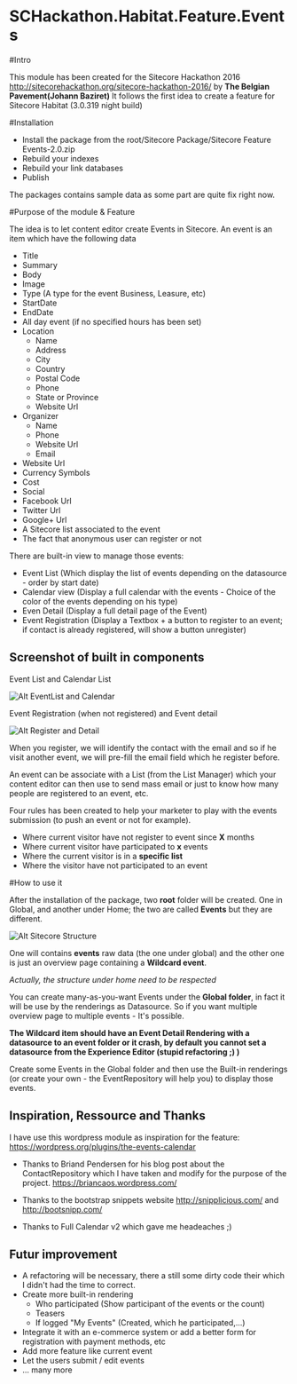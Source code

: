 # SCHackathon.Habitat.Feature.Events

#Intro

This module has been created for the Sitecore Hackathon 2016 http://sitecorehackathon.org/sitecore-hackathon-2016/ by **The Belgian Pavement(Johann Baziret)**
It follows the first idea to create a feature for Sitecore Habitat (3.0.319 night build)

#Installation 

* Install the package from the root/Sitecore Package/Sitecore Feature Events-2.0.zip
* Rebuild your indexes
* Rebuild your link databases
* Publish

The packages contains sample data as some part are quite fix right now.

#Purpose of the module & Feature

The idea is to let content editor create Events in Sitecore. An event is an item which have the following data

* Title
* Summary
* Body
* Image
* Type (A type for the event Business, Leasure, etc) 
* StartDate
* EndDate
* All day event (if no specified hours has been set)
* Location
    * Name
    * Address
    * City
    * Country
    * Postal Code
    * Phone
    * State or Province
    * Website Url
* Organizer
    * Name
    * Phone
    * Website Url
    * Email
* Website Url
* Currency Symbols
* Cost
* Social
* Facebook Url
* Twitter Url
* Google+ Url
* A Sitecore list associated to the event
* The fact that anonymous user can register or not

There are built-in view to manage those events: 

* Event List (Which display the list of events depending on the datasource - order by start date)
* Calendar view (Display a full calendar with the events - Choice of the color of the events depending on his type)
* Even Detail (Display a full detail page of the Event)
* Event Registration (Display a Textbox + a button to register to an event; if contact is already registered, will show a button unregister)

## Screenshot of built in components

Event List and Calendar List 

![Alt EventList and Calendar](https://raw.githubusercontent.com/JobiJoba/SCHackathon.Habitat.Feature.Events/master/ReadmeImage/EventListAndCalenderView.png)

Event Registration (when not registered) and Event detail 

![Alt Register and Detail](https://raw.githubusercontent.com/JobiJoba/SCHackathon.Habitat.Feature.Events/master/ReadmeImage/DetailAndRegister.png)

When you register, we will identify the contact with the email and so if he visit another event,
we will pre-fill the email field which he register before.

An event can be associate with a List (from the List Manager) which your content editor can then use
to send mass email or just to know how many people are registered to an event, etc. 

Four rules has been created to help your marketer to play with the events submission (to push an event or not for example).

* Where current visitor have not register to event since **X** months
* Where current visitor have participated to **x** events
* Where the current visitor is in a **specific list**
* Where the visitor have not participated to an event


#How to use it

After the installation of the package, two **root** folder will be created. 
One in Global, and another under Home; the two are called **Events** but they are different.

![Alt Sitecore Structure](https://raw.githubusercontent.com/JobiJoba/SCHackathon.Habitat.Feature.Events/master/ReadmeImage/sitecoreStructure.png)

One will contains **events** raw data (the one under global) and the other one is just an overview page containing
a **Wildcard event**. 

*Actually, the structure under home need to be respected*

You can create many-as-you-want Events under the **Global folder**, in fact it will be use by
the renderings as Datasource. So if you want multiple overview page to multiple events - It's possible.

**The Wildcard item should have an Event Detail Rendering with a datasource to an event folder or it crash, by default you cannot set a datasource from the Experience Editor (stupid refactoring ;) )** 

Create some Events in the Global folder and then use the Built-in renderings (or create your own - the EventRepository will help you)
to display those events. 

## Inspiration, Ressource and Thanks

I have use this wordpress module as inspiration for the feature: 
https://wordpress.org/plugins/the-events-calendar


* Thanks to Briand Pendersen for his blog post about the ContactRepository which I have taken and modify for the purpose of the project. https://briancaos.wordpress.com/ 
* Thanks to the bootstrap snippets website  http://snipplicious.com/  and http://bootsnipp.com/  

* Thanks to Full Calendar v2 which gave me headeaches ;)

## Futur improvement

* A refactoring will be necessary, there a still some dirty code their which I didn't had the time to correct.
* Create more built-in rendering
    * Who participated (Show participant of the events or the count)
    * Teasers
    * If logged "My Events" (Created, which he participated,...)
* Integrate it with an e-commerce system or add a better form for registration with payment methods, etc
* Add more feature like current event
* Let the users submit / edit events
* ... many more